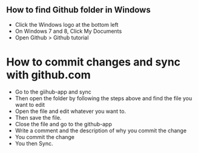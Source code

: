 How to find Github folder in Windows
-------------------------------------
* Click the Windows logo at the bottom left 
* On Windows 7 and 8, Click My Documents 
* Open Github > Github tutorial

# How to commit changes and sync with github.com
* Go to the giihub-app and sync
* Then open the folder by following the steps above and find the file you want to edit
* Open the file and edit whatever you want to.
* Then save the file.
* Close the file and go to the github-app 
* Write a comment and the description of why you commit the change
* You commit the change
* You then Sync.
